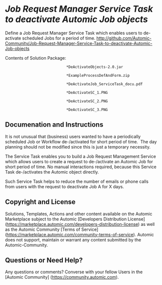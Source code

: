 *Job Request Manager Service Task to deactivate Automic Job objects*
=============


Define a Job Request Manager Service Task which enables users to de-activate scheduled Jobs for a period of time.
http://github.com/Automic-Community/Job-Request-Manager-Service-Task-to-deactivate-Automic-Job-objects

<!-- List of attached files -->
Contents of Solution Package:

						
								*DeActivateObjects-2.0.jar
								
								*ExampleProcessDefAndForm.zip
								
								*DeActivateJob_ServiceTask_docu.pdf
								
								*DeActivateSC_1.PNG
								
								*DeActivateSC_2.PNG
								
								*DeActivateSC_3.PNG
								
						


Documenation and Instructions
---

<p><span>It is not unusual that (business) users wanted to have a periodically scheduled Job or Workflow de-/activated for short period of time.<span>&nbsp; </span>The day planning should not be modified since this is just a temporary necessity.</span></p>
<p><span>The Service Task enables you to build a Job Request Management Service which allows users to create a request to de-/activate an Automic Job for short period of time. No manual interactions required, because this Service Task de-/activates the Automic object directly.</span></p>
<p><span>Such Service Task helps to reduce the number of emails or phone calls from users with the request to deactivate Job A for X days.</span></p>

Copyright and License
---

Solutions, Templates, Actions and other content available on the Automic Marketplace subject to the Automic [Developers Distribution License] (https://marketplace.automic.com/developers-distribution-license) as well as the Automic Community [Terms of Service] (https://marketplace.automic.com/community-terms-of-service).
Automic does not support, maintain or warrant any content submitted by the Automic-Community.



Questions or Need Help? 
---
Any questions or comments? Converse with your fellow Users in the [Automic Community] (https://community.automic.com).